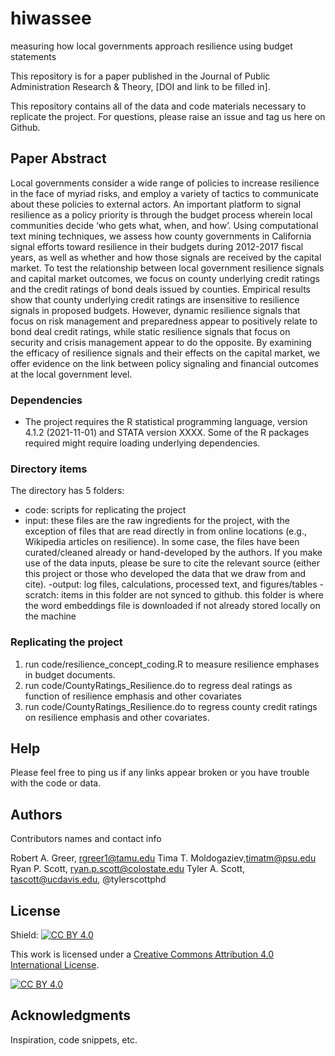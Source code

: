 # hiwassee
measuring how local governments approach resilience using budget statements

This repository is for a paper  published in the Journal of Public Administration Research & Theory, [DOI and link to be filled in].

This repository contains all of the data and code materials necessary to replicate the project. For questions, please raise an issue and tag us here on Github. 

## Paper Abstract
Local governments consider a wide range of policies to increase resilience in the face of myriad risks, and employ a variety of tactics to communicate about these policies to external actors. An important platform to signal resilience as a policy priority is through the budget process wherein local communities decide ‘who gets what, when, and how’.  Using computational text mining techniques, we assess how county governments in California signal efforts toward resilience in their budgets during 2012-2017 fiscal years, as well as whether and how those signals are received by the capital market.  To test the relationship between local government resilience signals and capital market outcomes, we focus on county underlying credit ratings and the credit ratings of bond deals issued by counties. Empirical results show that county underlying credit ratings are insensitive to resilience signals in proposed budgets.  However, dynamic resilience signals that focus on risk management and preparedness appear to positively relate to bond deal credit ratings, while static resilience signals that focus on security and crisis management appear to do the opposite. By examining the efficacy of resilience signals and their effects on the capital market, we offer evidence on the link between policy signaling and financial outcomes at the local government level.

### Dependencies

* The project requires the R statistical programming language, version 4.1.2 (2021-11-01) and STATA version XXXX. Some of the R packages required might require loading underlying dependencies.



### Directory items

The directory has 5 folders:
- code: scripts for replicating the project
- input: these files are the raw ingredients for the project, with the exception of files that are read directly in from online locations (e.g., Wikipedia articles on resilience). In some case, the files have been curated/cleaned already or hand-developed by the authors. If you make use of the data inputs, please be sure to cite the relevant source (either this project or those who developed the data that we draw from and cite).
-output: log files, calculations, processed text, and figures/tables
-scratch: items in this folder are not synced to github. this folder is where the word embeddings file is downloaded if not already stored locally on the machine


### Replicating the project
1. run code/resilience_concept_coding.R to measure resilience emphases in budget documents.
2. run code/CountyRatings_Resilience.do to regress deal ratings as function of resilience emphasis and other covariates
3. run code/CountyRatings_Resilience.do to regress county credit ratings on resilience emphasis and other covariates.

## Help

Please feel free to ping us if any links appear broken or you have trouble with the code or data.

## Authors

Contributors names and contact info

Robert A. Greer, rgreer1@tamu.edu
Tima T. Moldogaziev,timatm@psu.edu 
Ryan P. Scott, ryan.p.scott@colostate.edu
Tyler A. Scott, tascott@ucdavis.edu, @tylerscottphd  



## License
Shield: [![CC BY 4.0][cc-by-shield]][cc-by]

This work is licensed under a
[Creative Commons Attribution 4.0 International License][cc-by].

[![CC BY 4.0][cc-by-image]][cc-by]

[cc-by]: http://creativecommons.org/licenses/by/4.0/
[cc-by-image]: https://i.creativecommons.org/l/by/4.0/88x31.png
[cc-by-shield]: https://img.shields.io/badge/License-CC%20BY%204.0-lightgrey.svg


## Acknowledgments

Inspiration, code snippets, etc.

